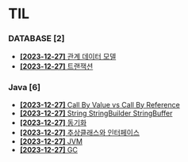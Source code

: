 # TIL
 
### DATABASE [2]
- [**[2023-12-27]**  관계 데이터 모델](https://github.com/A-lass/TIL/blob/main/DATABASE/관계_데이터_모델.md)
- [**[2023-12-27]**  트랜잭션](https://github.com/A-lass/TIL/blob/main/DATABASE/트랜잭션.md)
### Java [6]
- [**[2023-12-27]**  Call By Value vs Call By Reference](https://github.com/A-lass/TIL/blob/main/Java/Call_By_Value_vs_Call_By_Reference.md)
- [**[2023-12-27]**  String StringBuilder StringBuffer](https://github.com/A-lass/TIL/blob/main/Java/String_StringBuilder_StringBuffer.md)
- [**[2023-12-27]**  동기화](https://github.com/A-lass/TIL/blob/main/Java/동기화.md)
- [**[2023-12-27]**  추상클래스와 인터페이스](https://github.com/A-lass/TIL/blob/main/Java/추상클래스와_인터페이스.md)
- [**[2023-12-27]**  JVM](https://github.com/A-lass/TIL/blob/main/Java/JVM.md)
- [**[2023-12-27]**  GC](https://github.com/A-lass/TIL/blob/main/Java/GC.md)
